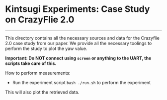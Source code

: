 # Kintsugi Experiments: Case Study on CrazyFlie 2.0
---

This directory contains all the necessary sources and data for the Crazyflie 2.0 case study from our paper. We provide all the necessary toolings to perform the study to plot the yaw value.

**Important: Do NOT connect using `screen` or anything to the UART, the scripts take care of this.**

How to perform measurements:
- Run the experiment script `bash ./run.sh` to perform the experiment

This will also plot the retrieved data.

